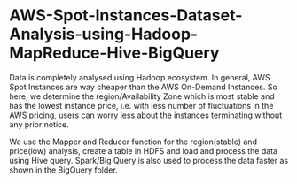 # AWS-Spot-Instances-Dataset-Analysis-using-Hadoop-MapReduce-Hive-BigQuery
Data is completely analysed using Hadoop ecosystem. In general, AWS Spot Instances are way cheaper than the AWS On-Demand Instances. So here, we determine the region/Availability Zone which is most stable and has the lowest instance price, i.e. with less number of fluctuations in the AWS pricing, users can worry less about the instances terminating without any prior notice. 

We use the Mapper and Reducer function for the region(stable) and price(low) analysis, create a table in HDFS and load and process the data using Hive query. Spark/Big Query is also used to process the data faster as shown in the BigQuery folder.
